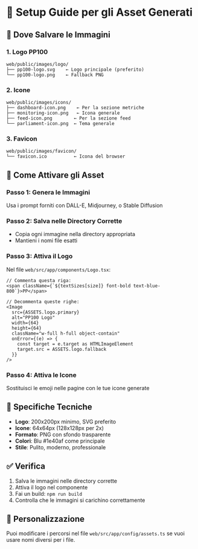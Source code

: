 # 🎨 Setup Guide per gli Asset Generati

## 📁 Dove Salvare le Immagini

### 1. **Logo PP100**
```
web/public/images/logo/
├── pp100-logo.svg    ← Logo principale (preferito)
└── pp100-logo.png    ← Fallback PNG
```

### 2. **Icone**
```
web/public/images/icons/
├── dashboard-icon.png    ← Per la sezione metriche
├── monitoring-icon.png   ← Icona generale
├── feed-icon.png        ← Per la sezione feed
└── parliament-icon.png  ← Tema generale
```

### 3. **Favicon**
```
web/public/images/favicon/
└── favicon.ico          ← Icona del browser
```

## 🚀 Come Attivare gli Asset

### **Passo 1: Genera le Immagini**
Usa i prompt forniti con DALL-E, Midjourney, o Stable Diffusion

### **Passo 2: Salva nelle Directory Corrette**
- Copia ogni immagine nella directory appropriata
- Mantieni i nomi file esatti

### **Passo 3: Attiva il Logo**
Nel file `web/src/app/components/Logo.tsx`:
```tsx
// Commenta questa riga:
<span className={`${textSizes[size]} font-bold text-blue-800`}>PP</span>

// Decommenta queste righe:
<Image 
  src={ASSETS.logo.primary} 
  alt="PP100 Logo" 
  width={64} 
  height={64}
  className="w-full h-full object-contain"
  onError={(e) => {
    const target = e.target as HTMLImageElement
    target.src = ASSETS.logo.fallback
  }}
/>
```

### **Passo 4: Attiva le Icone**
Sostituisci le emoji nelle pagine con le tue icone generate

## 🎯 Specifiche Tecniche

- **Logo**: 200x200px minimo, SVG preferito
- **Icone**: 64x64px (128x128px per 2x)
- **Formato**: PNG con sfondo trasparente
- **Colori**: Blu #1e40af come principale
- **Stile**: Pulito, moderno, professionale

## ✅ Verifica

1. Salva le immagini nelle directory corrette
2. Attiva il logo nel componente
3. Fai un build: `npm run build`
4. Controlla che le immagini si carichino correttamente

## 🔧 Personalizzazione

Puoi modificare i percorsi nel file `web/src/app/config/assets.ts` se vuoi usare nomi diversi per i file.
